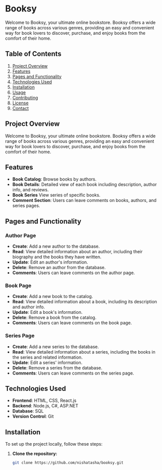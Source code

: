 # Booksy

Welcome to Booksy, your ultimate online bookstore. Booksy offers a wide range of books across various genres, providing an easy and convenient way for book lovers to discover, purchase, and enjoy books from the comfort of their home.

## Table of Contents

1. [Project Overview](#project-overview)
2. [Features](#features)
3. [Pages and Functionality](#pages-and-functionality)
4. [Technologies Used](#technologies-used)
5. [Installation](#installation)
6. [Usage](#usage)
7. [Contributing](#contributing)
8. [License](#license)
9. [Contact](#contact)

## Project Overview

Welcome to Booksy, your ultimate online bookstore. Booksy offers a wide range of books across various genres, providing an easy and convenient way for book lovers to discover, purchase, and enjoy books from the comfort of their home.

## Features

- **Book Catalog**: Browse books by authors.
- **Book Details**: Detailed view of each book including description, author info, and reviews.
- **Book Series** View series of specific books.
- **Comment Section**: Users can leave comments on books, authors, and series pages.

## Pages and Functionality

### Author Page

- **Create**: Add a new author to the database.
- **Read**: View detailed information about an author, including their biography and the books they have written.
- **Update**: Edit an author's information.
- **Delete**: Remove an author from the database.
- **Comments**: Users can leave comments on the author page.

### Book Page

- **Create**: Add a new book to the catalog.
- **Read**: View detailed information about a book, including its description and author info.
- **Update**: Edit a book's information.
- **Delete**: Remove a book from the catalog.
- **Comments**: Users can leave comments on the book page.

### Series Page

- **Create**: Add a new series to the database.
- **Read**: View detailed information about a series, including the books in the series and related information.
- **Update**: Edit a series' information.
- **Delete**: Remove a series from the database.
- **Comments**: Users can leave comments on the series page.

## Technologies Used

- **Frontend**: HTML, CSS, React.js
- **Backend**: Node.js, C#, ASP.NET
- **Database**: SQL 
- **Version Control**: Git

## Installation

To set up the project locally, follow these steps:

1. **Clone the repository:**
   ```bash
   git clone https://github.com/nishatasha/booksy.git
